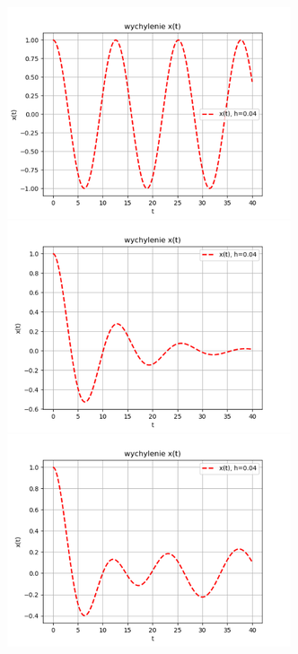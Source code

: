 ![alt text](https://github.com/mateuszGorczany/Courses/blob/387a21460017e9b6ce4e380c4b515b0feb630411/Numerical%20Methods/Lab3/zad1.png "Result 1")
![alt text](https://github.com/mateuszGorczany/Courses/blob/c214555c413ebc7537753df6f198dcbfce196b9b/Numerical%20Methods/Lab3/zad2.png "Result 2")
![alt text](https://github.com/mateuszGorczany/Courses/blob/c214555c413ebc7537753df6f198dcbfce196b9b/Numerical%20Methods/Lab3/zad3.png "Result 3")
